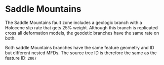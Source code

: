 # Saddle Mountains

The Saddle Mountains fault zone includes a geologic branch with a Holocene slip rate that
gets 25% weight. Although this branch is replicated cross all deformation models, the geodetic
branches have the same rate on both.

Both saddle Mountains branches have the same feature geometry and ID but different nested
MFDs. The source tree ID is therefore the same as the feature ID: `2807`
